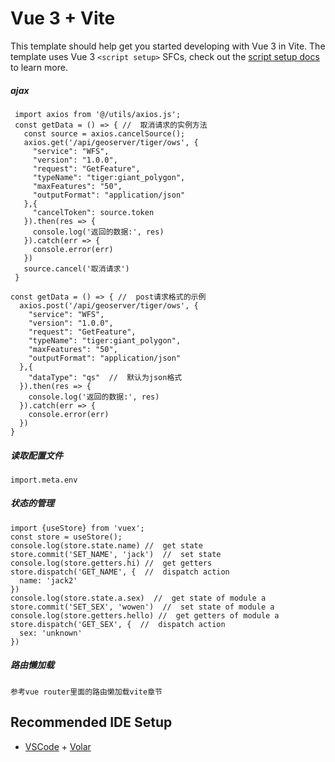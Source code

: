 # Vue 3 + Vite

This template should help get you started developing with Vue 3 in Vite. The template uses Vue 3 `<script setup>` SFCs, check out the [script setup docs](https://v3.vuejs.org/api/sfc-script-setup.html#sfc-script-setup) to learn more.

##### ajax
```
 import axios from '@/utils/axios.js';
 const getData = () => { //  取消请求的实例方法
   const source = axios.cancelSource();
   axios.get('/api/geoserver/tiger/ows', {
     "service": "WFS",
     "version": "1.0.0",
     "request": "GetFeature",
     "typeName": "tiger:giant_polygon",
     "maxFeatures": "50",
     "outputFormat": "application/json"
   },{
     "cancelToken": source.token
   }).then(res => {
     console.log('返回的数据:', res)
   }).catch(err => {
     console.error(err)
   })
   source.cancel('取消请求')
 }

const getData = () => { //  post请求格式的示例
  axios.post('/api/geoserver/tiger/ows', {
    "service": "WFS",
    "version": "1.0.0",
    "request": "GetFeature",
    "typeName": "tiger:giant_polygon",
    "maxFeatures": "50",
    "outputFormat": "application/json"
  },{
    "dataType": "qs"  //  默认为json格式
  }).then(res => {
    console.log('返回的数据:', res)
  }).catch(err => {
    console.error(err)
  })
}
```
##### 读取配置文件
```
import.meta.env
```

##### 状态的管理
```
import {useStore} from 'vuex';
const store = useStore();
console.log(store.state.name) //  get state
store.commit('SET_NAME', 'jack')  //  set state
console.log(store.getters.hi) //  get getters
store.dispatch('GET_NAME', {  //  dispatch action
  name: 'jack2'
})
console.log(store.state.a.sex)  //  get state of module a
store.commit('SET_SEX', 'wowen')  //  set state of module a
console.log(store.getters.hello) //  get getters of module a
store.dispatch('GET_SEX', {  //  dispatch action
  sex: 'unknown'
})
```
##### 路由懒加载
```
参考vue router里面的路由懒加载vite章节
```
## Recommended IDE Setup

- [VSCode](https://code.visualstudio.com/) + [Volar](https://marketplace.visualstudio.com/items?itemName=johnsoncodehk.volar)
